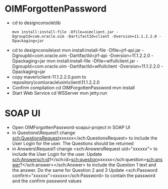 OIMForgottenPassword
====================
* cd to designconsole\lib
  ```
  mvn install:install-file -Dfile=oimclient.jar -DgroupId=com.oracle.oim -DartifactId=client -Dversion=11.1.2.2.0 -Dpackaging=jar
  ```
* cd to designconsile\ext
  mvn install:install-file -Dfile=jrf-api.jar -DgroupId=com.oracle.oim -DartifactId=jrf-api -Dversion=11.1.2.2.0 -Dpackaging=jar
  mvn install:install-file -Dfile=wlfullclient.jar -DgroupId=com.oracle.oim -DartifactId=wlfullclient -Dversion=11.1.2.2.0 -Dpackaging=jar
* copy maven\client-11.1.2.2.0.pom to repository\com\oracle\oim\client\11.1.2.2.0
* Confirm compilation
  cd OIMForgottenPassword
  mvn install
* Start Web Service
  cd WSServer
  mvn jetty:run
  
SOAP UI
=======
* Open OIMForgottenPassword-soapui-project in SOAP UI
* in Questions\Request1 change <sch:QuestionsRequest>xxxxxx</sch:QuestionsRequest> to include the User Login for the user.
  The Questions should be returned
* in Answers\Request1  change <sch:AnswersRequest uid="xxxxxx"> to include the User Login for the user.
  Update <sch:Answer><sch:id>1</sch:id><sch:question>xxxxxx</sch:question><sch:answer>?</sch:answer></sch:Answer> to include the Question 1 text and the answer. Do the same for Question 2 and 3
  Update <sch:Password confirm="xxxxxx">xxxxxx</sch:Password> to contain the password and the confirm password values